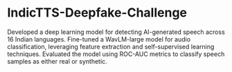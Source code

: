 # IndicTTS-Deepfake-Challenge
Developed a deep learning model for detecting AI-generated speech across 16 Indian languages. Fine-tuned a WavLM-large model for audio classification, leveraging feature extraction and self-supervised learning techniques. Evaluated the model using ROC-AUC metrics to classify speech samples as either real or synthetic.
